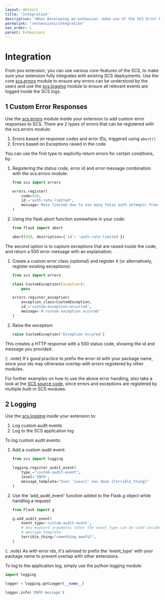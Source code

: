 ```yaml
---
layout: default
title: "Integration"
description: "When developing an extension, make use of the SCS Error Handling and logging facilities"
permalink: "/extensions/integration"
nav_order: 1
parent: Extensions
---
```

# Integration
From you extension, you can use various core-features of the SCS, to make sure
your extension fully integrates with existing SCS deployments. Use the
core [scs.errors](https://github.com/simple-configuration-server/simple-configuration-server/blob/master/scs/errors.py)
module to ensure any errors can be understood by the users and use the
[scs.logging](https://github.com/simple-configuration-server/simple-configuration-server/blob/master/scs/logging.py)
module to ensure all relevant events are logged inside the SCS logs.

## 1 Custom Error Responses
Use the [scs.errors](https://github.com/simple-configuration-server/simple-configuration-server/blob/master/scs/errors.py)
module inside your extension to add
custom error responses to SCS. There are 2 types of errors that can be
registered with the scs.errors module:
1. Errors based on response codes and error IDs, triggered using `abort()`
2. Errors based on Exceptions raised in the code

You can use the first type to explicitly return errors for certain conditions,
by:
1. Registering the status code, error id and error message combination
   with the scs.errors module:
    
   ```python
   from scs import errors

   errors.register(
       code=429,
       id_='auth-rate-limited',
       message='Rate limited due to too many false auth attempts from this ip',
   )
   ```

2. Using the flask.abort function somewhere in your code:
   
   ```python
   from flask import abort

   abort(429, description={'id': 'auth-rate-limited'})
   ```

The second option is to capture exceptions that are raised inside the code, and
return a 500 error message with an explaination:
1. Create a custom error class (optional) and register it (or alternatively,
   register existing exceptions):
    
   ```python
   from scs import errors

   class CustomException(Exception):
       pass

   errors.register_exception(
       exception_class=CustomException,
       id_='custom-exception-occurred',
       message='A custom exception occured'
   )
   ```

2. Raise the exception:

   ```python
   raise CustomException('Exception occured')
   ```

This creates a HTTP response with a 500 status code, showing the id and
message you provided.

{: .note}
It's good practice to prefix the error-id with your package name, since
your ids may otherwise overlap with errors registered by other modules.

For further examples on how to use the above error handling, also take a look
at the [SCS source code](https://github.com/simple-configuration-server/simple-configuration-server/tree/master/scs),
since errors and exceptions are registered by multiple built-in SCS modules.

## 2 Logging
Use the [scs.logging](https://github.com/simple-configuration-server/simple-configuration-server/blob/master/scs/logging.py) inside your extension to:
1. Log custom audit events
2. Log to the SCS application log

To log custom audit events:
1. Add a custom audit event:

   ```python
   from scs import logging

   logging.register_audit_event(
       type_="custom-audit-event",
       level='INFO',
       message_template="User '{user}' has done {terrible_thing}"
   )
   ```

2. Use the 'add_audit_event' function added to the Flask.g object while
   handling a request:

   ```python
   from Flask import g

   g.add_audit_event(
       event_type='custom-audit-event',
       # Any keyword arguments other the event_type can be used inside the
       # message template
       terrible_thing="something aweful",
   )
   ```

{: .note}
As with error ids, it's advised to prefix the 'event_type' with your package
name to prevent overlap with other extensions.

To log to the application log, simply use the python logging module:

```python
import logging

logger = logging.getLogger(__name__)

logger.info('INFO message')
```
